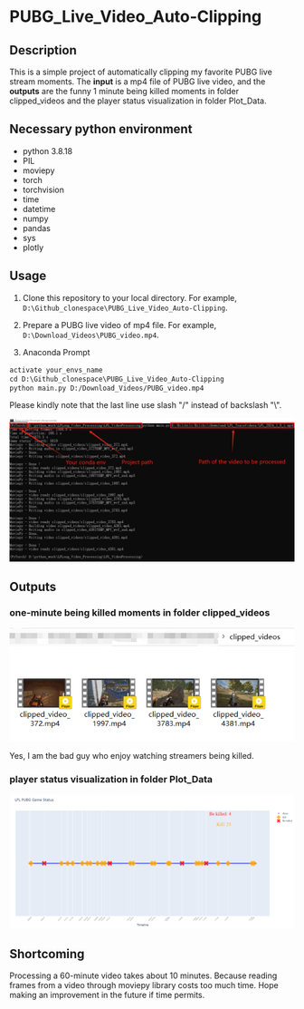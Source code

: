 # PUBG_Live_Video_Auto-Clipping
## Description
This is a simple project of automatically  clipping my favorite PUBG live stream moments. The **input** is a mp4 file of PUBG live video, and the **outputs** are the funny 1 minute being killed moments in folder clipped_videos and the player status visualization in folder Plot_Data.

## Necessary python environment
- python 3.8.18
- PIL
- moviepy
- torch
- torchvision
- time
- datetime
- numpy
- pandas
- sys
- plotly

## Usage 
1. Clone this repository to your local directory. For example, `D:\Github_clonespace\PUBG_Live_Video_Auto-Clipping`. 

2. Prepare a PUBG live video of mp4 file. For example, `D:\Download_Videos\PUBG_video.mp4`.

3. Anaconda Prompt
```{bash}
activate your_envs_name
cd D:\Github_clonespace\PUBG_Live_Video_Auto-Clipping
python main.py D:/Download_Videos/PUBG_video.mp4
```

Please kindly note that the last line use slash "/" instead of backslash "\\".

![](Usage_Example/Command_Line_Output.png)

## Outputs
### one-minute being killed moments in folder **clipped_videos**

![](Usage_Example/Video_output.png)

Yes, I am the bad guy who enjoy watching streamers being killed. 

### player status visualization in folder **Plot_Data**
![](Usage_Example/Figure_output.png)

## Shortcoming
Processing a 60-minute video takes about 10 minutes. Because reading frames from a video through moviepy library costs too much time. Hope making an improvement in the future if time permits.
